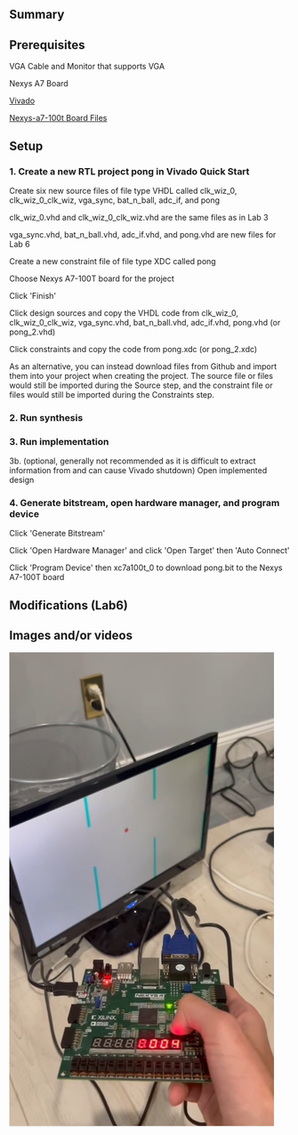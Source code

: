 ## Summary 

## Prerequisites 
VGA Cable and Monitor that supports VGA  

Nexys A7 Board  

[Vivado](https://www.xilinx.com/products/design-tools/vivado.html)

[Nexys-a7-100t Board Files](./Boards/nexys-a7-100t.rar)

## Setup

### 1. Create a new RTL project pong in Vivado Quick Start
Create six new source files of file type VHDL called clk_wiz_0, clk_wiz_0_clk_wiz, vga_sync, bat_n_ball, adc_if, and pong

clk_wiz_0.vhd and clk_wiz_0_clk_wiz.vhd are the same files as in Lab 3

vga_sync.vhd, bat_n_ball.vhd, adc_if.vhd, and pong.vhd are new files for Lab 6

Create a new constraint file of file type XDC called pong

Choose Nexys A7-100T board for the project

Click 'Finish'

Click design sources and copy the VHDL code from clk_wiz_0, clk_wiz_0_clk_wiz, vga_sync.vhd, bat_n_ball.vhd, adc_if.vhd, pong.vhd (or pong_2.vhd)

Click constraints and copy the code from pong.xdc (or pong_2.xdc)

As an alternative, you can instead download files from Github and import them into your project when creating the project. The source file or files would still be imported during the Source step, and the constraint file or files would still be imported during the Constraints step.

### 2. Run synthesis  
### 3. Run implementation  
3b. (optional, generally not recommended as it is difficult to extract information from and can cause Vivado shutdown) Open implemented design  
### 4. Generate bitstream, open hardware manager, and program device  
Click 'Generate Bitstream'  

Click 'Open Hardware Manager' and click 'Open Target' then 'Auto Connect'  

Click 'Program Device' then xc7a100t_0 to download pong.bit to the Nexys A7-100T board  



## Modifications (Lab6)

## Images and/or videos
[![FlappyBird](./Documents/image.png)](https://www.youtube.com/shorts/GRCoJyo5vsY)








